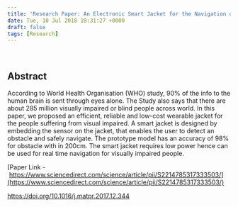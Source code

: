 ```yaml
---
title: 'Research Paper: An Electronic Smart Jacket for the Navigation of Visually Impaired Society'
date: Tue, 10 Jul 2018 18:31:27 +0000
draft: false
tags: [Research]
---
```


 

Abstract
--------

According to World Health Organisation (WHO) study, 90% of the info to the human brain is sent through eyes alone. The Study also says that there are about 285 million visually impaired or blind people across world. In this paper, we proposed an efficient, reliable and low-cost wearable jacket for the people suffering from visual impaired. A smart jacket is designed by embedding the sensor on the jacket, that enables the user to detect an obstacle and safely navigate. The prototype model has an accuracy of 98% for obstacle with in 200cm. The smart jacket requires low power hence can be used for real time navigation for visually impaired people.

[Paper Link - https://www.sciencedirect.com/science/article/pii/S2214785317333503/](https://www.sciencedirect.com/science/article/pii/S2214785317333503/)

https://doi.org/10.1016/j.matpr.2017.12.344